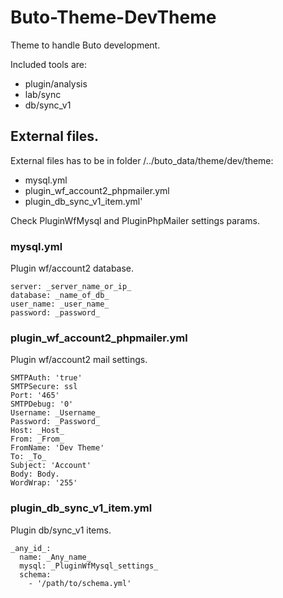 # Buto-Theme-DevTheme

Theme to handle Buto development.

Included tools are:
- plugin/analysis
- lab/sync
- db/sync_v1

## External files.

External files has to be in folder /../buto_data/theme/dev/theme:
- mysql.yml
- plugin_wf_account2_phpmailer.yml
- plugin_db_sync_v1_item.yml'


Check PluginWfMysql and PluginPhpMailer settings params.


### mysql.yml
Plugin wf/account2 database.
```
server: _server_name_or_ip_
database: _name_of_db_
user_name: _user_name_
password: _password_
```


### plugin_wf_account2_phpmailer.yml
Plugin wf/account2 mail settings.
```
SMTPAuth: 'true'
SMTPSecure: ssl
Port: '465'
SMTPDebug: '0'
Username: _Username_
Password: _Password_
Host: _Host_
From: _From_
FromName: 'Dev Theme'
To: _To_
Subject: 'Account'
Body: Body.
WordWrap: '255' 
```

### plugin_db_sync_v1_item.yml
Plugin db/sync_v1 items.
```
_any_id_:
  name: _Any_name_
  mysql: _PluginWfMysql_settings_
  schema:
    - '/path/to/schema.yml'
```
